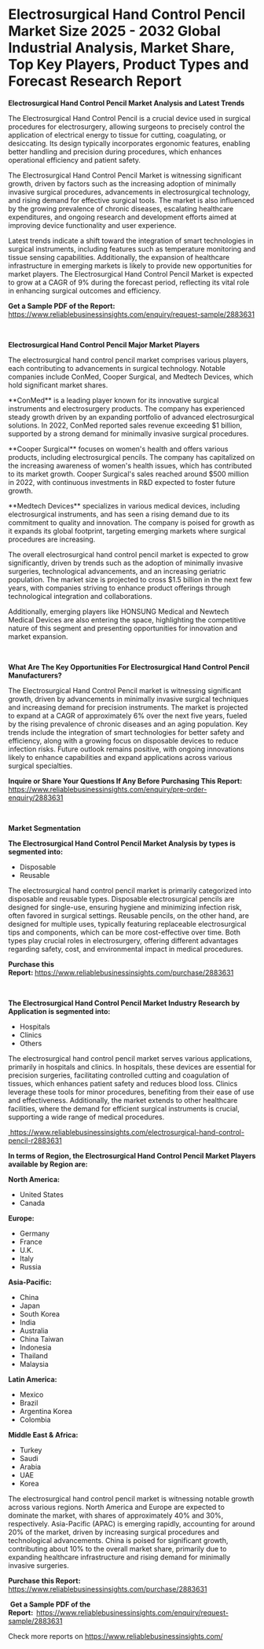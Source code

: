 <p><h1>Electrosurgical Hand Control Pencil Market Size 2025 - 2032 Global Industrial Analysis, Market Share, Top Key Players, Product Types and Forecast Research Report</h1></p><p><strong>Electrosurgical Hand Control Pencil Market Analysis and Latest Trends</strong></p>
<p><p>The Electrosurgical Hand Control Pencil is a crucial device used in surgical procedures for electrosurgery, allowing surgeons to precisely control the application of electrical energy to tissue for cutting, coagulating, or desiccating. Its design typically incorporates ergonomic features, enabling better handling and precision during procedures, which enhances operational efficiency and patient safety.</p><p>The Electrosurgical Hand Control Pencil Market is witnessing significant growth, driven by factors such as the increasing adoption of minimally invasive surgical procedures, advancements in electrosurgical technology, and rising demand for effective surgical tools. The market is also influenced by the growing prevalence of chronic diseases, escalating healthcare expenditures, and ongoing research and development efforts aimed at improving device functionality and user experience. </p><p>Latest trends indicate a shift toward the integration of smart technologies in surgical instruments, including features such as temperature monitoring and tissue sensing capabilities. Additionally, the expansion of healthcare infrastructure in emerging markets is likely to provide new opportunities for market players. The Electrosurgical Hand Control Pencil Market is expected to grow at a CAGR of 9% during the forecast period, reflecting its vital role in enhancing surgical outcomes and efficiency.</p></p>
<p><strong>Get a Sample PDF of the Report:&nbsp;</strong> <a href="https://www.reliablebusinessinsights.com/enquiry/request-sample/2883631?utm_campaign=2099&utm_medium=2&utm_source=Github&utm_content=ia&utm_term=13032025&utm_id=electrosurgical-hand-control-pencil">https://www.reliablebusinessinsights.com/enquiry/request-sample/2883631</a></p>
<p>&nbsp;</p>
<p><strong>Electrosurgical Hand Control Pencil Major Market Players</strong></p>
<p><p>The electrosurgical hand control pencil market comprises various players, each contributing to advancements in surgical technology. Notable companies include ConMed, Cooper Surgical, and Medtech Devices, which hold significant market shares.</p><p>**ConMed** is a leading player known for its innovative surgical instruments and electrosurgery products. The company has experienced steady growth driven by an expanding portfolio of advanced electrosurgical solutions. In 2022, ConMed reported sales revenue exceeding $1 billion, supported by a strong demand for minimally invasive surgical procedures.</p><p>**Cooper Surgical** focuses on women's health and offers various products, including electrosurgical pencils. The company has capitalized on the increasing awareness of women's health issues, which has contributed to its market growth. Cooper Surgical's sales reached around $500 million in 2022, with continuous investments in R&D expected to foster future growth.</p><p>**Medtech Devices** specializes in various medical devices, including electrosurgical instruments, and has seen a rising demand due to its commitment to quality and innovation. The company is poised for growth as it expands its global footprint, targeting emerging markets where surgical procedures are increasing.</p><p>The overall electrosurgical hand control pencil market is expected to grow significantly, driven by trends such as the adoption of minimally invasive surgeries, technological advancements, and an increasing geriatric population. The market size is projected to cross $1.5 billion in the next few years, with companies striving to enhance product offerings through technological integration and collaborations.</p><p>Additionally, emerging players like HONSUNG Medical and Newtech Medical Devices are also entering the space, highlighting the competitive nature of this segment and presenting opportunities for innovation and market expansion.</p></p>
<p>&nbsp;</p>
<p><strong>What Are The Key Opportunities For Electrosurgical Hand Control Pencil Manufacturers?</strong></p>
<p><p>The Electrosurgical Hand Control Pencil market is witnessing significant growth, driven by advancements in minimally invasive surgical techniques and increasing demand for precision instruments. The market is projected to expand at a CAGR of approximately 6% over the next five years, fueled by the rising prevalence of chronic diseases and an aging population. Key trends include the integration of smart technologies for better safety and efficiency, along with a growing focus on disposable devices to reduce infection risks. Future outlook remains positive, with ongoing innovations likely to enhance capabilities and expand applications across various surgical specialties.</p></p>
<p><strong>Inquire or Share Your Questions If Any Before Purchasing This Report:</strong> <a href="https://www.reliablebusinessinsights.com/enquiry/pre-order-enquiry/2883631?utm_campaign=2099&utm_medium=2&utm_source=Github&utm_content=ia&utm_term=13032025&utm_id=electrosurgical-hand-control-pencil">https://www.reliablebusinessinsights.com/enquiry/pre-order-enquiry/2883631</a></p>
<p>&nbsp;</p>
<p><strong>Market Segmentation</strong></p>
<p><strong>The Electrosurgical Hand Control Pencil Market Analysis by types is segmented into:</strong></p>
<p><ul><li>Disposable</li><li>Reusable</li></ul></p>
<p><p>The electrosurgical hand control pencil market is primarily categorized into disposable and reusable types. Disposable electrosurgical pencils are designed for single-use, ensuring hygiene and minimizing infection risk, often favored in surgical settings. Reusable pencils, on the other hand, are designed for multiple uses, typically featuring replaceable electrosurgical tips and components, which can be more cost-effective over time. Both types play crucial roles in electrosurgery, offering different advantages regarding safety, cost, and environmental impact in medical procedures.</p></p>
<p><strong>Purchase this Report:&nbsp;</strong><a href="https://www.reliablebusinessinsights.com/purchase/2883631?utm_campaign=2099&utm_medium=2&utm_source=Github&utm_content=ia&utm_term=13032025&utm_id=electrosurgical-hand-control-pencil">https://www.reliablebusinessinsights.com/purchase/2883631</a></p>
<p>&nbsp;</p>
<p><strong>The Electrosurgical Hand Control Pencil Market Industry Research by Application is segmented into:</strong></p>
<p><ul><li>Hospitals</li><li>Clinics</li><li>Others</li></ul></p>
<p><p>The electrosurgical hand control pencil market serves various applications, primarily in hospitals and clinics. In hospitals, these devices are essential for precision surgeries, facilitating controlled cutting and coagulation of tissues, which enhances patient safety and reduces blood loss. Clinics leverage these tools for minor procedures, benefiting from their ease of use and effectiveness. Additionally, the market extends to other healthcare facilities, where the demand for efficient surgical instruments is crucial, supporting a wide range of medical procedures.</p></p>
<p><a href="https://www.reliablebusinessinsights.com/electrosurgical-hand-control-pencil-r2883631?utm_campaign=2099&utm_medium=2&utm_source=Github&utm_content=ia&utm_term=13032025&utm_id=electrosurgical-hand-control-pencil">&nbsp;https://www.reliablebusinessinsights.com/electrosurgical-hand-control-pencil-r2883631</a></p>
<p><strong>In terms of Region, the Electrosurgical Hand Control Pencil Market Players available by Region are:</strong></p>
<p>
    <p> <strong> North America: </strong>
        <ul>
            <li>United States</li>
            <li>Canada</li>
        </ul>
        </p> 
    <p> <strong> Europe: </strong>
        <ul>
            <li>Germany</li>
            <li>France</li>
            <li>U.K.</li>
            <li>Italy</li>
            <li>Russia</li>
        </ul>
        </p> 
    <p> <strong> Asia-Pacific: </strong>
        <ul>
            <li>China</li>
            <li>Japan</li>
            <li>South Korea</li>
            <li>India</li>
            <li>Australia</li>
            <li>China Taiwan</li>
            <li>Indonesia</li>
            <li>Thailand</li>
            <li>Malaysia</li>
        </ul>
        </p> 
    <p> <strong> Latin America: </strong>
        <ul>
            <li>Mexico</li>
            <li>Brazil</li>
            <li>Argentina Korea</li>
            <li>Colombia</li>
        </ul>
        </p> 
    <p> <strong> Middle East & Africa: </strong>
        <ul>
            <li>Turkey</li>
            <li>Saudi</li>
            <li>Arabia</li>
            <li>UAE</li>
            <li>Korea</li>
        </ul>
    </p>
    </p>
<p><p>The electrosurgical hand control pencil market is witnessing notable growth across various regions. North America and Europe are expected to dominate the market, with shares of approximately 40% and 30%, respectively. Asia-Pacific (APAC) is emerging rapidly, accounting for around 20% of the market, driven by increasing surgical procedures and technological advancements. China is poised for significant growth, contributing about 10% to the overall market share, primarily due to expanding healthcare infrastructure and rising demand for minimally invasive surgeries.</p></p>
<p><strong>Purchase this Report: </strong><a href="https://www.reliablebusinessinsights.com/purchase/2883631?utm_campaign=2099&utm_medium=2&utm_source=Github&utm_content=ia&utm_term=13032025&utm_id=electrosurgical-hand-control-pencil">https://www.reliablebusinessinsights.com/purchase/2883631</a></p>
<p>&nbsp;<strong>Get a Sample PDF of the Report:&nbsp;&nbsp;</strong><a href="https://www.reliablebusinessinsights.com/enquiry/request-sample/2883631?utm_campaign=2099&utm_medium=2&utm_source=Github&utm_content=ia&utm_term=13032025&utm_id=electrosurgical-hand-control-pencil">https://www.reliablebusinessinsights.com/enquiry/request-sample/2883631</a></p>
<p><strong></strong></p>
<p>Check more reports on <a href="https://www.reliablebusinessinsights.com/?utm_campaign=2099&utm_medium=2&utm_source=Github&utm_content=ia&utm_term=13032025&utm_id=electrosurgical-hand-control-pencil">https://www.reliablebusinessinsights.com/</a></p>